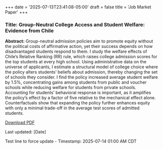 +++
date = '2025-07-13T23:41:08-05:00'
draft = false
title = 'Job Market Paper'
+++

### Title: Group-Neutral College Access and Student Welfare: Evidence from Chile

**Abstract:** Group-neutral admission policies aim to promote equity without the political costs of affirmative action, yet their success depends on how disadvantaged students respond to them. I study the welfare effects of Chile’s Relative Ranking (RR) rule, which raises college admission scores for the top students at every high school. Using administrative data on the universe of applicants, I estimate a structural model of college choice where the policy alters students’ beliefs about admission, thereby changing the set of schools they consider. I find the policy increased average student welfare by 1.5%, concentrating gains among students from public and voucher schools while reducing welfare for students from private schools. Accounting for students’ behavioral response is important, as it amplifies the policy’s effect by a factor of five relative to the mechanical effect alone. Counterfactuals show that expanding the policy further enhances equity with only a minimal trade-off in the average test scores of admitted students.

[Download PDF](/jlfuentesacosta/files/jmp-juan-fuentes.pdf)

Last updated: [Date]
<p>Test line to force update - Timestamp: 2025-07-14 01:00 AM CDT</p>
